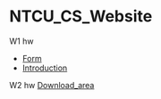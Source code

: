 # NTCU_CS_Website
W1 hw  
* [Form](https://joanne2704792.github.io/CS_Website/HTML.html)  
* [Introduction](https://joanne2704792.github.io/CS_Website/CSS.html)

 W2 hw
[Download_area]()
